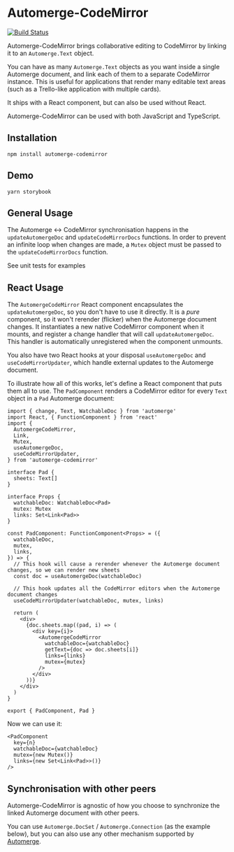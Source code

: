 # Automerge-CodeMirror

[![Build Status](https://travis-ci.org/aslakhellesoy/automerge-codemirror.svg?branch=master)](https://travis-ci.org/aslakhellesoy/automerge-codemirror)

Automerge-CodeMirror brings collaborative editing to CodeMirror by linking it to
an `Automerge.Text` object.

You can have as many `Automerge.Text` objects as you want inside a single Automerge document, and link each of them to
a separate CodeMirror instance. This is useful for applications that render many editable text areas (such as a
Trello-like application with multiple cards).

It ships with a React component, but can also be used without React.

Automerge-CodeMirror can be used with both JavaScript and TypeScript.

## Installation

    npm install automerge-codemirror

## Demo

    yarn storybook

## General Usage

The Automerge <-> CodeMirror synchronisation happens in the `updateAutomergeDoc` and `updateCodeMirrorDocs` functions.
In order to prevent an infinite loop when changes are made, a `Mutex` object must be passed to the `updateCodeMirrorDocs` function.

See unit tests for examples

## React Usage

The `AutomergeCodeMirror` React component encapsulates the `updateAutomergeDoc`, so you don't have to use it directly.
It is a _pure_ component, so it won't rerender (flicker) when the Automerge document changes. It instantiates a new
native CodeMirror component when it mounts, and register a change handler that will call `updateAutomergeDoc`. This handler
is automatically unregistered when the component unmounts.

You also have two React hooks at your disposal `useAutomergeDoc` and `useCodeMirrorUpdater`, which handle external updates
to the Automerge document.

To illustrate how all of this works, let's define a React component that puts them all to use. The `PadComponent` renders
a CodeMirror editor for every `Text` object in a `Pad` Automerge document:

```tsx
import { change, Text, WatchableDoc } from 'automerge'
import React, { FunctionComponent } from 'react'
import {
  AutomergeCodeMirror,
  Link,
  Mutex,
  useAutomergeDoc,
  useCodeMirrorUpdater,
} from 'automerge-codemirror'

interface Pad {
  sheets: Text[]
}

interface Props {
  watchableDoc: WatchableDoc<Pad>
  mutex: Mutex
  links: Set<Link<Pad>>
}

const PadComponent: FunctionComponent<Props> = ({
  watchableDoc,
  mutex,
  links,
}) => {
  // This hook will cause a rerender whenever the Automerge document changes, so we can render new sheets
  const doc = useAutomergeDoc(watchableDoc)

  // This hook updates all the CodeMirror editors when the Automerge document changes
  useCodeMirrorUpdater(watchableDoc, mutex, links)

  return (
    <div>
      {doc.sheets.map((pad, i) => (
        <div key={i}>
          <AutomergeCodeMirror
            watchableDoc={watchableDoc}
            getText={doc => doc.sheets[i]}
            links={links}
            mutex={mutex}
          />
        </div>
      ))}
    </div>
  )
}

export { PadComponent, Pad }
```

Now we can use it:

```tsx
<PadComponent
  key={n}
  watchableDoc={watchableDoc}
  mutex={new Mutex()}
  links={new Set<Link<Pad>>()}
/>
```

## Synchronisation with other peers

Automerge-CodeMirror is agnostic of how you choose to synchronize the linked Automerge document
with other peers.

You can use `Automerge.DocSet` / `Automerge.Connection` (as the example below),
but you can also use any other mechanism supported by
[Automerge](https://github.com/automerge/automerge).
